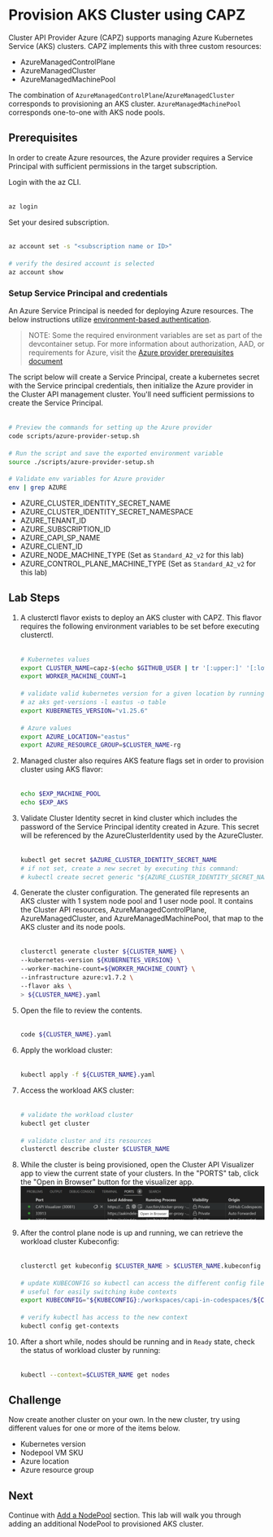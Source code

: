 # Provision AKS Cluster using CAPZ

Cluster API Provider Azure (CAPZ) supports managing Azure Kubernetes Service (AKS) clusters. CAPZ implements this with three custom resources:

- AzureManagedControlPlane
- AzureManagedCluster
- AzureManagedMachinePool

The combination of `AzureManagedControlPlane`/`AzureManagedCluster` corresponds to provisioning an AKS cluster. `AzureManagedMachinePool` corresponds one-to-one with AKS node pools.

## Prerequisites

In order to create Azure resources, the Azure provider requires a Service Principal with sufficient permissions in the target subscription.

Login with the az CLI.

```bash

az login

```

Set your desired subscription.

```bash

az account set -s "<subscription name or ID>"

# verify the desired account is selected
az account show

```

### Setup Service Principal and credentials

An Azure Service Principal is needed for deploying Azure resources. The below instructions utilize [environment-based authentication](https://docs.microsoft.com/en-us/go/azure/azure-sdk-go-authorization#use-environment-based-authentication).

> NOTE: Some the required environment variables are set as part of the devcontainer setup. For more information about authorization, AAD, or requirements for Azure, visit the [Azure provider prerequisites document](https://capz.sigs.k8s.io/topics/getting-started.html#prerequisites)

The script below will create a Service Principal, create a kubernetes secret with the Service principal credentials, then initialize the Azure provider in the Cluster API management cluster.
You'll need sufficient permissions to create the Service Principal.

```bash

# Preview the commands for setting up the Azure provider
code scripts/azure-provider-setup.sh

# Run the script and save the exported environment variable
source ./scripts/azure-provider-setup.sh

# Validate env variables for Azure provider
env | grep AZURE

```

- AZURE_CLUSTER_IDENTITY_SECRET_NAME
- AZURE_CLUSTER_IDENTITY_SECRET_NAMESPACE
- AZURE_TENANT_ID
- AZURE_SUBSCRIPTION_ID
- AZURE_CAPI_SP_NAME
- AZURE_CLIENT_ID
- AZURE_NODE_MACHINE_TYPE (Set as `Standard_A2_v2` for this lab)
- AZURE_CONTROL_PLANE_MACHINE_TYPE (Set as `Standard_A2_v2` for this lab)

## Lab Steps

1. A clusterctl flavor exists to deploy an AKS cluster with CAPZ. This flavor requires the following environment variables to be set before executing clusterctl.

    ```bash

    # Kubernetes values
    export CLUSTER_NAME=capz-$(echo $GITHUB_USER | tr '[:upper:]' '[:lower:]')-aks
    export WORKER_MACHINE_COUNT=1

    # validate valid kubernetes version for a given location by running
    # az aks get-versions -l eastus -o table
    export KUBERNETES_VERSION="v1.25.6"

    # Azure values
    export AZURE_LOCATION="eastus"
    export AZURE_RESOURCE_GROUP=$CLUSTER_NAME-rg

    ```

2. Managed cluster also requires AKS feature flags set in order to provision cluster using AKS flavor:

    ```bash

    echo $EXP_MACHINE_POOL
    echo $EXP_AKS

    ```

3. Validate Cluster Identity secret in kind cluster which includes the password of the Service Principal identity created in Azure. This secret will be referenced by the AzureClusterIdentity used by the AzureCluster.

    ```bash

    kubectl get secret $AZURE_CLUSTER_IDENTITY_SECRET_NAME
    # if not set, create a new secret by executing this command:
    # kubectl create secret generic "${AZURE_CLUSTER_IDENTITY_SECRET_NAME}" --from-literal=clientSecret="${AZURE_CLIENT_SECRET}" --namespace "${AZURE_CLUSTER_IDENTITY_SECRET_NAMESPACE}"

    ```

4. Generate the cluster configuration. The generated file represents an AKS cluster with 1 system node pool and 1 user node pool. It contains the Cluster API resources, AzureManagedControlPlane, AzureManagedCluster, and AzureManagedMachinePool, that map to the AKS cluster and its node pools.

    ```bash

    clusterctl generate cluster ${CLUSTER_NAME} \
    --kubernetes-version ${KUBERNETES_VERSION} \
    --worker-machine-count=${WORKER_MACHINE_COUNT} \
    --infrastructure azure:v1.7.2 \
    --flavor aks \
    > ${CLUSTER_NAME}.yaml

    ```

5. Open the file to review the contents.

    ```bash

    code ${CLUSTER_NAME}.yaml

    ```

6. Apply the workload cluster:

    ```bash

    kubectl apply -f ${CLUSTER_NAME}.yaml

    ```

7. Access the workload AKS cluster:

    ```bash

    # validate the workload cluster
    kubectl get cluster

    # validate cluster and its resources
    clusterctl describe cluster $CLUSTER_NAME

    ```

8. While the cluster is being provisioned, open the Cluster API Visualizer app to view the current state of your clusters.
  In the "PORTS" tab, click the "Open in Browser" button for the visualizer app.
  ![Open Cluster API Visualizer](/images/open-capi-visualizer.png)

9. After the control plane node is up and running, we can retrieve the workload cluster Kubeconfig:

    ```bash

    clusterctl get kubeconfig $CLUSTER_NAME > $CLUSTER_NAME.kubeconfig

    # update KUBECONFIG so kubectl can access the different config files.
    # useful for easily switching kube contexts
    export KUBECONFIG="${KUBECONFIG}:/workspaces/capi-in-codespaces/${CLUSTER_NAME}.kubeconfig"

    # verify kubectl has access to the new context
    kubectl config get-contexts

    ```

10. After a short while, nodes should be running and in `Ready` state, check the status of workload cluster by running:

    ```bash

    kubectl --context=$CLUSTER_NAME get nodes

    ```

## Challenge

Now create another cluster on your own. In the new cluster, try using different values for one or more of the items below.

- Kubernetes version
- Nodepool VM SKU
- Azure location
- Azure resource group

## Next

Continue with [Add a NodePool](./2-add-nodepool.md) section. This lab will walk you through adding an additional NodePool to provisioned AKS cluster.
